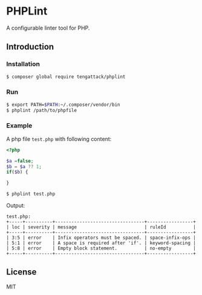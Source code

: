 # PHPLint

A configurable linter tool for PHP.

## Introduction

### Installation

```sh
$ composer global require tengattack/phplint
```

### Run

```sh
$ export PATH=$PATH:~/.composer/vendor/bin
$ phplint /path/to/phpfile
```

### Example

A php file `test.php` with following content:

```php
<?php

$a =false;
$b = $a ?? 1;
if($b) {

}
```

```sh
$ phplint test.php
```

Output:

```
test.php:
+-----+----------+---------------------------------+-----------------+
| loc | severity | message                         | ruleId          |
+-----+----------+---------------------------------+-----------------+
| 3:5 | error    | Infix operators must be spaced. | space-infix-ops |
| 5:1 | error    | A space is required after 'if'. | keyword-spacing |
| 5:8 | error    | Empty block statement.          | no-empty        |
+-----+----------+---------------------------------+-----------------+
```

## License

MIT
